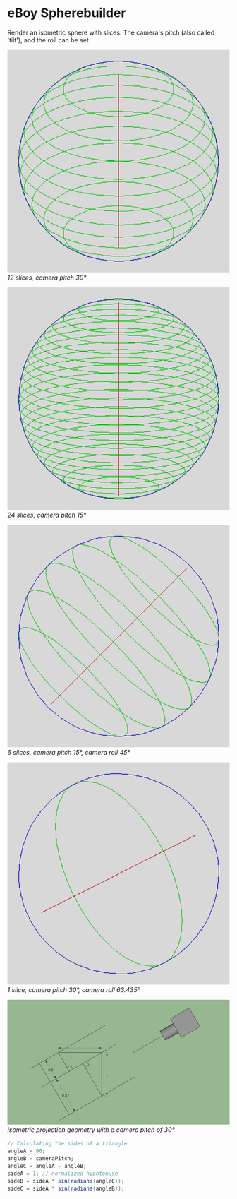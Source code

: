 # eBoy Spherebuilder

Render an isometric sphere with slices. The camera's pitch (also called 'tilt'), and the roll can be set.

![Spherebuilder](media/sphere@12@30@0.png)  
*12 slices, camera pitch 30°*

![Spherebuilder](media/sphere@24s@15@0.png)  
*24 slices, camera pitch 15°*

![Spherebuilder](media/sphere@6s@15@45.png)  
*6 slices, camera pitch 15°, camera roll 45°*

![Spherebuilder](media/sphere@1s@30@63.435.png)  
*1 slice, camera pitch 30°, camera roll 63.435°*

![Spherebuilder](media/Isometry-Projection-Geometry-03k3.gif)  
*Isometric projection geometry with a camera pitch of 30°*

```java
// Calculating the sides of a triangle
angleA = 90;
angleB = cameraPitch;
angleC = angleA - angleB;
sideA = 1; // normalized hypotenuse
sideB = sideA * sin(radians(angleC));
sideC = sideA * sin(radians(angleB));
```
